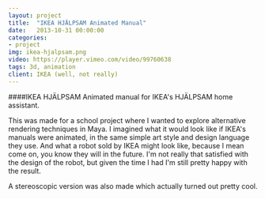 ```yaml
---
layout: project
title:  "IKEA HJÄLPSAM Animated Manual"
date:   2013-10-31 00:00:00
categories:
- project
img: ikea-hjalpsam.png
video: https://player.vimeo.com/video/99760638
tags: 3d, animation
client: IKEA (well, not really)
---
```

####IKEA HJÄLPSAM
Animated manual for IKEA's HJÄLPSAM home assistant.

This was made for a school project where I wanted to explore alternative rendering techniques in Maya. I imagined what it would look like if IKEA's manuals were animated, in the same simple art style and design language they use. And what a robot sold by IKEA might look like, because I mean come on, you know they will in the future. I'm not really that satisfied with the design of the robot, but given the time I had I'm still pretty happy with the result.

A stereoscopic version was also made which actually turned out pretty cool.